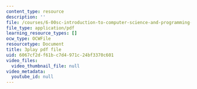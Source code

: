 ```yaml
---
content_type: resource
description: ''
file: /courses/6-00sc-introduction-to-computer-science-and-programming-spring-2011/6067cf2df61bc7d4971c24bf3370c601_Q148jV9ljPM.pdf
file_type: application/pdf
learning_resource_types: []
ocw_type: OCWFile
resourcetype: Document
title: 3play pdf file
uid: 6067cf2d-f61b-c7d4-971c-24bf3370c601
video_files:
  video_thumbnail_file: null
video_metadata:
  youtube_id: null
---
```

